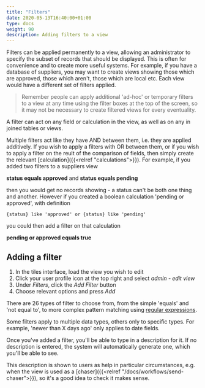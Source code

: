 ```yaml
---
title: "Filters"
date: 2020-05-13T16:40:00+01:00
type: docs
weight: 90
description: Adding filters to a view
---
```

Filters can be applied permanently to a view, allowing an administrator to specify the subset of records that should be displayed. This is often for convenience and to create more useful systems. For example, if you have a database of suppliers, you may want to create views showing those which are approved, those which aren't, those which are local etc. Each view would have a different set of filters applied.

> Remember people can apply additional 'ad-hoc' or temporary filters to a view at any time using the filter boxes at the top of the screen, so it may not be necessary to create filtered views for every eventuality.

A filter can act on any field or calculation in the view, as well as on any in joined tables or views.

Multiple filters act like they have AND between them, i.e. they are applied additively. If you wish to apply a filters with OR between them, or if you wish to apply a filter on the reult of the comparison of fields, then simply create the relevant [calculation]({{<relref "calculations">}}). For example, if you added two filters to a suppliers view

**status equals approved** and **status equals pending**

then you would get no records showing - a status can't be both one thing and another. However if you created a boolean calculation 'pending or approved', with definition

`{status} like 'approved' or {status} like 'pending'`

you could then add a filter on that calculation

**pending or approved equals true**

## Adding a filter
1) In the tiles interface, load the view you wish to edit
2) Click your user profile icon at the top right and select _admin - edit view_
3) Under _Filters_, click the _Add Filter_ button
4) Choose relevant options and press _Add_

There are 26 types of filter to choose from, from the simple 'equals' and 'not equal to', to more complex pattern matching using [regular expressions](https://www.postgresql.org/docs/current/functions-matching.html#FUNCTIONS-POSIX-REGEXP).

Some filters apply to multiple data types, others only to specific types. For example, 'newer than X days ago' only applies to date fields.

Once you've added a filter, you'll be able to type in a description for it. If no description is entered, the system will automatically generate one, which you'll be able to see.

This description is shown to users as help in particular circumstances, e.g. when the view is used as a [chaser]({{<relref "/docs/workflows/send-chaser">}}), so it's a good idea to check it makes sense.

